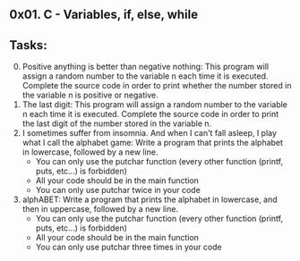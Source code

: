 0x01. C - Variables, if, else, while
-------------------------------------------
## Tasks:
0. Positive anything is better than negative nothing: This program will assign a random number to the variable n each time it is executed. Complete the source code in order to print whether the number stored in the variable n is positive or negative.
1. The last digit: This program will assign a random number to the variable n each time it is executed. Complete the source code in order to print the last digit of the number stored in the variable n.
2. I sometimes suffer from insomnia. And when I can't fall asleep, I play what I call the alphabet game: Write a program that prints the alphabet in lowercase, followed by a new line.
	* You can only use the putchar function (every other function (printf, puts, etc…) is forbidden)
	* All your code should be in the main function
	* You can only use putchar twice in your code
3. alphABET: Write a program that prints the alphabet in lowercase, and then in uppercase, followed by a new line.
	* You can only use the putchar function (every other function (printf, puts, etc…) is forbidden)
	* All your code should be in the main function
	* You can only use putchar three times in your code

